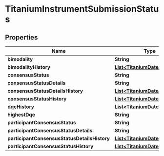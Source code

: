 

# TitaniumInstrumentSubmissionStatus


## Properties

| Name | Type | Description | Notes |
|------------ | ------------- | ------------- | -------------|
|**bimodality** | **String** |  |  [optional] |
|**bimodalityHistory** | [**List&lt;TitaniumDateAndValue&gt;**](TitaniumDateAndValue.md) |  |  [optional] |
|**consensusStatus** | **String** |  |  [optional] |
|**consensusStatusDetails** | **String** |  |  [optional] |
|**consensusStatusDetailsHistory** | [**List&lt;TitaniumDateAndValue&gt;**](TitaniumDateAndValue.md) |  |  [optional] |
|**consensusStatusHistory** | [**List&lt;TitaniumDateAndValue&gt;**](TitaniumDateAndValue.md) |  |  [optional] |
|**dqeHistory** | [**List&lt;TitaniumDateAndValue&gt;**](TitaniumDateAndValue.md) |  |  [optional] |
|**highestDqe** | **String** |  |  [optional] |
|**participantConsensusStatus** | **String** |  |  [optional] |
|**participantConsensusStatusDetails** | **String** |  |  [optional] |
|**participantConsensusStatusDetailsHistory** | [**List&lt;TitaniumDateAndValue&gt;**](TitaniumDateAndValue.md) |  |  [optional] |
|**participantConsensusStatusHistory** | [**List&lt;TitaniumDateAndValue&gt;**](TitaniumDateAndValue.md) |  |  [optional] |



